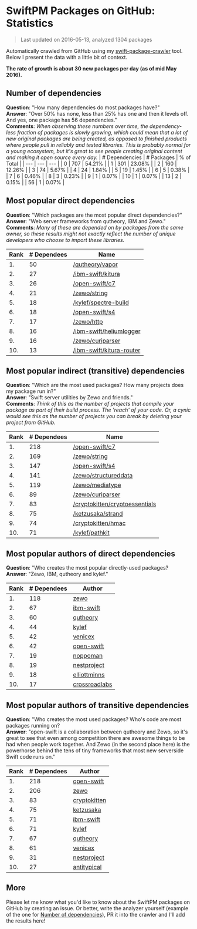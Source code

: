 
# SwiftPM Packages on GitHub: Statistics

> Last updated on 2016-05-13, analyzed 1304 packages

Automatically crawled from GitHub using my [swift-package-crawler](https://github.com/czechboy0/swift-package-crawler) tool. Below I present the data with a little bit of context.

**The rate of growth is about 30 new packages per day (as of mid May 2016).**

## Number of dependencies
**Question**: "How many dependencies do most packages have?"  
**Answer**: "Over 50% has none, less than 25% has one and then it levels off. And yes, one package has 56 dependencies."  
**Comments**: *When observing these numbers over time, the dependency-less fraction of packages is slowly growing, which could mean that a lot of new original packages are being created, as opposed to finished products where people pull in reliably and tested libraries. This is probably normal for a young ecosystem, but it's great to see people creating original content and making it open source every day.*
| # Dependencies | # Packages | % of Total |
| --- | --- | --- |
|   0 | 707 | 54.21% |
|   1 | 301 | 23.08% |
|   2 | 160 | 12.26% |
|   3 |  74 |  5.67% |
|   4 |  24 |  1.84% |
|   5 |  19 |  1.45% |
|   6 |   5 |  0.38% |
|   7 |   6 |  0.46% |
|   8 |   3 |  0.23% |
|   9 |   1 |  0.07% |
|  10 |   1 |  0.07% |
|  13 |   2 |  0.15% |
|  56 |   1 |  0.07% |

## Most popular direct dependencies
**Question**: "Which packages are the most popular direct dependencies?"  
**Answer**: "Web server frameworks from qutheory, IBM and Zewo."  
**Comments**: *Many of these are depended on by packages from the same owner, so these results might not exactly reflect the number of unique developers who choose to import these libraries.*  

| Rank | # Dependees | Name |
| --- | --- | --- |
|   1. |  50 | [/qutheory/vapor](https://github.com/qutheory/vapor) |
|   2. |  27 | [/ibm-swift/kitura](https://github.com/ibm-swift/kitura) |
|   3. |  26 | [/open-swift/c7](https://github.com/open-swift/c7) |
|   4. |  21 | [/zewo/string](https://github.com/zewo/string) |
|   5. |  18 | [/kylef/spectre-build](https://github.com/kylef/spectre-build) |
|   6. |  18 | [/open-swift/s4](https://github.com/open-swift/s4) |
|   7. |  17 | [/zewo/http](https://github.com/zewo/http) |
|   8. |  16 | [/ibm-swift/heliumlogger](https://github.com/ibm-swift/heliumlogger) |
|   9. |  16 | [/zewo/curiparser](https://github.com/zewo/curiparser) |
|  10. |  13 | [/ibm-swift/kitura-router](https://github.com/ibm-swift/kitura-router) |

## Most popular indirect (transitive) dependencies
**Question**: "Which are the most used packages? How many projects does my package run in?"  
**Answer**: "Swift server utilities by Zewo and friends."  
**Comments**: *Think of this as the number of projects that compile your package as part of their build process. The 'reach' of your code. Or, a cynic would see this as the number of projects you can break by deleting your project from GitHub.*  

| Rank | # Dependees | Name |
| --- | --- | --- |
|   1. | 218 | [/open-swift/c7](https://github.com/open-swift/c7) |
|   2. | 169 | [/zewo/string](https://github.com/zewo/string) |
|   3. | 147 | [/open-swift/s4](https://github.com/open-swift/s4) |
|   4. | 141 | [/zewo/structureddata](https://github.com/zewo/structureddata) |
|   5. | 119 | [/zewo/mediatype](https://github.com/zewo/mediatype) |
|   6. |  89 | [/zewo/curiparser](https://github.com/zewo/curiparser) |
|   7. |  83 | [/cryptokitten/cryptoessentials](https://github.com/cryptokitten/cryptoessentials) |
|   8. |  75 | [/ketzusaka/strand](https://github.com/ketzusaka/strand) |
|   9. |  74 | [/cryptokitten/hmac](https://github.com/cryptokitten/hmac) |
|  10. |  71 | [/kylef/pathkit](https://github.com/kylef/pathkit) |

## Most popular authors of direct dependencies
**Question**: "Who creates the most popular directly-used packages?  
**Answer**: "Zewo, IBM, qutheory and kylef."    

| Rank | # Dependees | Author |
| --- | --- | --- |
|   1. | 118 | [zewo](https://github.com/zewo) |
|   2. |  67 | [ibm-swift](https://github.com/ibm-swift) |
|   3. |  60 | [qutheory](https://github.com/qutheory) |
|   4. |  44 | [kylef](https://github.com/kylef) |
|   5. |  42 | [venicex](https://github.com/venicex) |
|   6. |  42 | [open-swift](https://github.com/open-swift) |
|   7. |  19 | [noppoman](https://github.com/noppoman) |
|   8. |  19 | [nestproject](https://github.com/nestproject) |
|   9. |  18 | [elliottminns](https://github.com/elliottminns) |
|  10. |  17 | [crossroadlabs](https://github.com/crossroadlabs) |

## Most popular authors of transitive dependencies
**Question**: "Who creates the most used packages? Who's code are most packages running on?  
**Answer**: "open-swift is a collaboration between qutheory and Zewo, so it's great to see that even among competition there are awesome things to be had when people work together. And Zewo (in the second place here) is the powerhorse behind the tens of tiny frameworks that most new serverside Swift code runs on."    

| Rank | # Dependees | Author |
| --- | --- | --- |
|   1. | 218 | [open-swift](https://github.com/open-swift) |
|   2. | 206 | [zewo](https://github.com/zewo) |
|   3. |  83 | [cryptokitten](https://github.com/cryptokitten) |
|   4. |  75 | [ketzusaka](https://github.com/ketzusaka) |
|   5. |  71 | [ibm-swift](https://github.com/ibm-swift) |
|   6. |  71 | [kylef](https://github.com/kylef) |
|   7. |  67 | [qutheory](https://github.com/qutheory) |
|   8. |  61 | [venicex](https://github.com/venicex) |
|   9. |  31 | [nestproject](https://github.com/nestproject) |
|  10. |  27 | [antitypical](https://github.com/antitypical) |

## More
Please let me know what you'd like to know about the SwiftPM packages on GitHub by creating an issue. Or better, write the analyzer yourself (example of the one for [Number of dependencies](https://github.com/czechboy0/swift-package-crawler/blob/master/Sources/Analyzer/DependencyTrees.swift)), PR it into the crawler and I'll add the results here!
